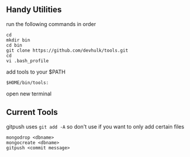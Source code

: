 ## Handy Utilities
run the following commands in order
```
cd
mkdir bin
cd bin
git clone https://github.com/devhulk/tools.git
cd 
vi .bash_profile
```

add tools to your $PATH

```
$HOME/bin/tools:
```
open new terminal

## Current Tools

gitpush uses ```git add -A``` so don't use if you want to only add certain files

```
mongodrop <dbname>
mongocreate <dbname>
gitpush <commit message>
```
